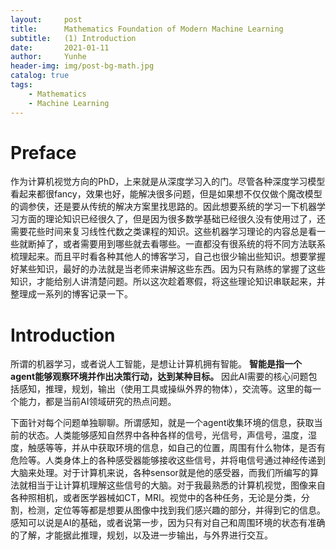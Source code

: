 ```yaml
---
layout:     post
title:      Mathematics Foundation of Modern Machine Learning
subtitle:   (1) Introduction
date:       2021-01-11
author:     Yunhe
header-img: img/post-bg-math.jpg
catalog: true
tags:
    - Mathematics
    - Machine Learning
---
```


# Preface

作为计算机视觉方向的PhD，上来就是从深度学习入的门。尽管各种深度学习模型看起来都很fancy，效果也好，能解决很多问题，但是如果想不仅仅做个魔改模型的调参侠，还是要从传统的解决方案里找思路的。因此想要系统的学习一下机器学习方面的理论知识已经很久了，但是因为很多数学基础已经很久没有使用过了，还需要花些时间来复习线性代数之类课程的知识。这些机器学习理论的内容总是看一些就断掉了，或者需要用到哪些就去看哪些。一直都没有很系统的将不同方法联系梳理起来。而且平时看各种其他人的博客学习，自己也很少输出些知识。想要掌握好某些知识，最好的办法就是当老师来讲解这些东西。因为只有熟练的掌握了这些知识，才能给别人讲清楚问题。所以这次趁着寒假，将这些理论知识串联起来，并整理成一系列的博客记录一下。

# Introduction

所谓的机器学习，或者说人工智能，是想让计算机拥有智能。
**智能是指一个agent能够观察环境并作出决策行动，达到某种目标。** 
因此AI需要的核心问题包括感知，推理，规划，输出（使用工具或操纵外界的物体），交流等。这里的每一个能力，都是当前AI领域研究的热点问题。

下面针对每个问题单独聊聊。所谓感知，就是一个agent收集环境的信息，获取当前的状态。人类能够感知自然界中各种各样的信号，光信号，声信号，温度，湿度，触感等等，并从中获取环境的信息，如自己的位置，周围有什么物体，是否有危险等。人类身体上的各种感受器能够接收这些信号，并将电信号通过神经传递到大脑来处理。对于计算机来说，各种sensor就是他的感受器，而我们所编写的算法就相当于让计算机理解这些信号的大脑。对于我最熟悉的计算机视觉，图像来自各种照相机，或者医学器械如CT，MRI。视觉中的各种任务，无论是分类，分割，检测，定位等等都是想要从图像中找到我们感兴趣的部分，并得到它的信息。感知可以说是AI的基础，或者说第一步，因为只有对自己和周围环境的状态有准确的了解，才能据此推理，规划，以及进一步输出，与外界进行交互。



